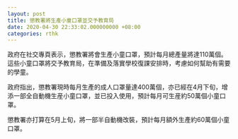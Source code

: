 ```yaml
---
layout: post
title: 懲教署將生產小童口罩並交予教育局
date: 2020-04-30 22:33:02.000000000 +08:00
categories: rthk
---
```


政府在社交專頁表示，懲教署將會生產小童口罩，預計每月總產量將達110萬個。這些小童口罩將交予教育局，在準備及落實學校復課安排時，考慮如何幫助有需要的學童。

政府指出，懲教署現時每月生產的成人口罩量達400萬個，亦已經在4月下旬，增添一部全自動機生産小童口罩，並已投入使用，預計每月可生産約50萬個小童口罩。

懲教署亦打算在5月上旬，將一部半自動機改裝，預計每月額外生產約60萬個小童口罩。
